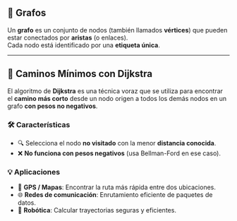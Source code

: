 ## 🔗 Grafos
Un **grafo** es un conjunto de nodos (también llamados **vértices**) que pueden estar conectados por **aristas** (o enlaces).  
Cada nodo está identificado por una **etiqueta única**.

---

## 🧭 Caminos Mínimos con Dijkstra

El algoritmo de **Dijkstra** es una técnica voraz que se utiliza para encontrar el **camino más corto** desde un nodo origen a todos los demás nodos en un grafo **con pesos no negativos**.

### 🛠️ Características
- 🔍 Selecciona el nodo **no visitado** con la menor **distancia conocida**.
- ❌ **No funciona con pesos negativos** (usa Bellman-Ford en ese caso).

### 💡 Aplicaciones
- 📍 **GPS / Mapas**: Encontrar la ruta más rápida entre dos ubicaciones.
- 🌐 **Redes de comunicación**: Enrutamiento eficiente de paquetes de datos.
- 🤖 **Robótica**: Calcular trayectorias seguras y eficientes.
